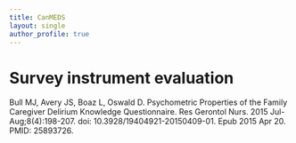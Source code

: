 ```yaml
---
title: CanMEDS
layout: single
author_profile: true
---
```



# Survey instrument evaluation

Bull MJ, Avery JS, Boaz L, Oswald D. Psychometric Properties of the Family Caregiver Delirium Knowledge Questionnaire. Res Gerontol Nurs. 2015 Jul-Aug;8(4):198-207. doi: 10.3928/19404921-20150409-01. Epub 2015 Apr 20. PMID: 25893726.
